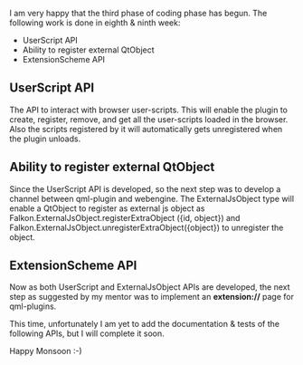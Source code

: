 I am very happy that the third phase of coding phase has begun. The following work is done in eighth & ninth week:

- UserScript API
- Ability to register external QtObject
- ExtensionScheme API

## UserScript API
The API to interact with browser user-scripts. This will enable the plugin to create, register, remove, and get all the user-scripts loaded in the browser. Also the scripts registered by it will automatically gets unregistered when the plugin unloads.

## Ability to register external QtObject
Since the UserScript API is developed, so the next step was to develop a channel between qml-plugin and webengine. The ExternalJsObject type will enable a QtObject to register as external js object as Falkon.ExternalJsObject.registerExtraObject ({id, object}) and Falkon.ExternalJsObject.unregisterExtraObject({object}) to unregister the object.

## ExtensionScheme API
Now as both UserScript and ExternalJsObject APIs are developed, the next step as suggested by my mentor was to implement an **extension://** page for qml-plugins.

This time, unfortunately I am yet to add the documentation & tests of the following APIs, but I will complete it soon.

Happy Monsoon :-)